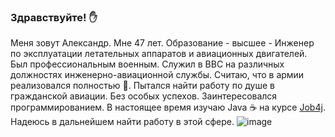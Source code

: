 ### Здравствуйте! :hand:
Меня зовут Александр. Мне 47 лет. Образование - высшее - Инженер по эксплуатации летательных аппаратов и авиационных двигателей. Был профессиональным военным. 
Служил в ВВС на различных должностях инженерно-авиационной службы. Считаю, что в армии реализовался полностью :muscle:. Пытался найти работу по душе в гражданской авиации.
Без особых успехов. Заинтересовался программированием. В настоящее время изучаю Java ☕ на курсе [Job4j](https://job4j.ru/). Надеюсь в дальнейшем найти работу в этой сфере.
![image](https://github.com/ShurikElabuga/ShurikElabuga/assets/124162973/4dcefa21-5df8-4554-945b-52ee907a9535)


<!--
**ShurikElabuga/ShurikElabuga** is a ✨ _special_ ✨ repository because its `README.md` (this file) appears on your GitHub profile.

Here are some ideas to get you started:

- 🔭 I’m currently working on ...
- 🌱 I’m currently learning ...
- 👯 I’m looking to collaborate on ...
- 🤔 I’m looking for help with ...
- 💬 Ask me about ...
- 📫 How to reach me: ...
- 😄 Pronouns: ...
- ⚡ Fun fact: ...
-->
